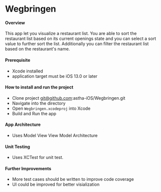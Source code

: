 # Wegbringen

#### Overview

This app let you visualize a restaurant list. You are able to sort the restaurant list based on its current openings state and you can select a sort value to further sort the list. Additionally you can filter the restaurant list based on the restaurant's name. 

#### Prerequisite
* Xcode installed
* application target must be iOS 13.0 or later

#### How to install and run the project
* Clone project git@github.com:astha-iOS/Wegbringen.git
* Navigate into the directory
* Open `Wegbringen.xcodeproj` into Xcode
* Build and Run the app

#### App Architecture
* Uses Model View View Model Architecture

#### Unit Testing
* Uses XCTest for unit test.



#### Further Improvements
* More test cases should be written to improve code coverage
* UI could be improved for better visialization

